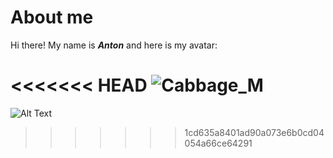 # About me

Hi there! My name is **_Anton_** and here is my avatar:

<<<<<<< HEAD
![Cabbage_M](https://github.com/user-attachments/assets/28c471a6-2f6c-4e5b-aeb2-4f59b310c807)
=======
![ Alt Text]([https://github.com/chukinant/git_page/blob/main/Cabbage_M.jpg](https://github.com/chukinant/git_page/blob/main/cabbage.jpg))
>>>>>>> 1cd635a8401ad90a073e6b0cd04054a66ce64291

